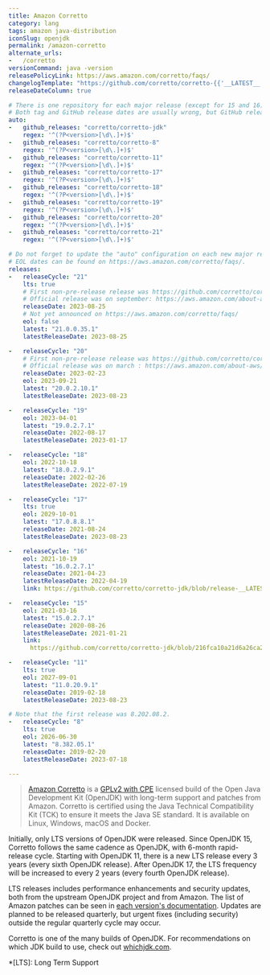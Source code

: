 ```yaml
---
title: Amazon Corretto
category: lang
tags: amazon java-distribution
iconSlug: openjdk
permalink: /amazon-corretto
alternate_urls:
-   /corretto
versionCommand: java -version
releasePolicyLink: https://aws.amazon.com/corretto/faqs/
changelogTemplate: "https://github.com/corretto/corretto-{{'__LATEST__'|split:'.'|first}}/blob/release-__LATEST__/CHANGELOG.md"
releaseDateColumn: true

# There is one repository for each major release (except for 15 and 16).
# Both tag and GitHub release dates are usually wrong, but GitHub release dates are closer to the correct date.
auto:
-   github_releases: "corretto/corretto-jdk"
    regex: '^(?P<version>[\d\.]+)$'
-   github_releases: "corretto/corretto-8"
    regex: '^(?P<version>[\d\.]+)$'
-   github_releases: "corretto/corretto-11"
    regex: '^(?P<version>[\d\.]+)$'
-   github_releases: "corretto/corretto-17"
    regex: '^(?P<version>[\d\.]+)$'
-   github_releases: "corretto/corretto-18"
    regex: '^(?P<version>[\d\.]+)$'
-   github_releases: "corretto/corretto-19"
    regex: '^(?P<version>[\d\.]+)$'
-   github_releases: "corretto/corretto-20"
    regex: '^(?P<version>[\d\.]+)$'
-   github_releases: "corretto/corretto-21"
    regex: '^(?P<version>[\d\.]+)$'

# Do not forget to update the "auto" configuration on each new major release.
# EOL dates can be found on https://aws.amazon.com/corretto/faqs/.
releases:
-   releaseCycle: "21"
    lts: true
    # First non-pre-release release was https://github.com/corretto/corretto-21/releases/tag/21.0.0.35.1
    # Official release was on september: https://aws.amazon.com/about-aws/whats-new/2023/09/amazon-corretto-21-generally-available/
    releaseDate: 2023-08-25
    # Not yet announced on https://aws.amazon.com/corretto/faqs/
    eol: false
    latest: "21.0.0.35.1"
    latestReleaseDate: 2023-08-25

-   releaseCycle: "20"
    # First non-pre-release release was https://github.com/corretto/corretto-20/releases/tag/20.0.0.36.1
    # Official release was on march : https://aws.amazon.com/about-aws/whats-new/2023/03/amazon-corretto-20/
    releaseDate: 2023-02-23
    eol: 2023-09-21
    latest: "20.0.2.10.1"
    latestReleaseDate: 2023-08-23

-   releaseCycle: "19"
    eol: 2023-04-01
    latest: "19.0.2.7.1"
    releaseDate: 2022-08-17
    latestReleaseDate: 2023-01-17

-   releaseCycle: "18"
    eol: 2022-10-18
    latest: "18.0.2.9.1"
    releaseDate: 2022-02-26
    latestReleaseDate: 2022-07-19

-   releaseCycle: "17"
    lts: true
    eol: 2029-10-01
    latest: "17.0.8.8.1"
    releaseDate: 2021-08-24
    latestReleaseDate: 2023-08-23

-   releaseCycle: "16"
    eol: 2021-10-19
    latest: "16.0.2.7.1"
    releaseDate: 2021-04-23
    latestReleaseDate: 2022-04-19
    link: https://github.com/corretto/corretto-jdk/blob/release-__LATEST__/CHANGELOG.md

-   releaseCycle: "15"
    eol: 2021-03-16
    latest: "15.0.2.7.1"
    releaseDate: 2020-08-26
    latestReleaseDate: 2021-01-21
    link: 
      https://github.com/corretto/corretto-jdk/blob/216fca10a21d6a26ca2846d4ca2861ea644a7a1e/CHANGELOG.md#january-2021-critical-patch-update-corretto-version-150271

-   releaseCycle: "11"
    lts: true
    eol: 2027-09-01
    latest: "11.0.20.9.1"
    releaseDate: 2019-02-18
    latestReleaseDate: 2023-08-23

# Note that the first release was 8.202.08.2.
-   releaseCycle: "8"
    lts: true
    eol: 2026-06-30
    latest: "8.382.05.1"
    releaseDate: 2019-02-20
    latestReleaseDate: 2023-07-18

---
```


> [Amazon Corretto](https://aws.amazon.com/corretto/) is a [GPLv2 with CPE](https://openjdk.java.net/legal/gplv2+ce.html)
> licensed build of the Open Java Development Kit (OpenJDK) with long-term support and patches from
> Amazon. Corretto is certified using the Java Technical Compatibility Kit (TCK) to ensure it meets
> the Java SE standard. It is available on Linux, Windows, macOS and Docker.

Initially, only LTS versions of OpenJDK were released.
Since OpenJDK 15, Corretto follows the same cadence as OpenJDK, with 6-month rapid-release cycle.
Starting with OpenJDK 11, there is a new LTS release every 3 years (every sixth OpenJDK release).
After OpenJDK 17, the LTS frequency will be increased to every 2 years (every fourth OpenJDK release).

LTS releases includes performance enhancements and security updates, both from the upstream OpenJDK
project and from Amazon. The list of Amazon patches can be seen in [each version's documentation](https://docs.aws.amazon.com/corretto/).
Updates are planned to be released quarterly, but urgent fixes (including security) outside the
regular quarterly cycle may occur.

Corretto is one of the many builds of OpenJDK. For recommendations on which JDK build to use, check
out [whichjdk.com](https://whichjdk.com/#amazon-corretto).

*[LTS]: Long Term Support
